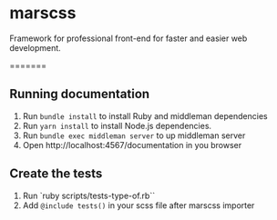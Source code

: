 # marscss

Framework for professional front-end for faster and easier web development.

=======

## Running documentation

1. Run `bundle install` to install Ruby and middleman dependencies
2. Run `yarn install` to install Node.js dependencies.
3. Run `bundle exec middleman server` to up middleman server
4. Open http://localhost:4567/documentation in you browser

## Create the tests

1. Run `ruby scripts/tests-type-of.rb``
2. Add `@include tests()` in your scss file after marscss importer
